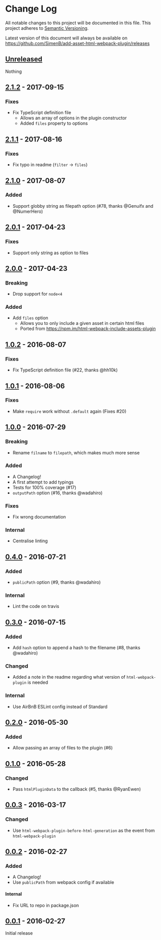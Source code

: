 # Change Log
All notable changes to this project will be documented in this file.
This project adheres to [Semantic Versioning](http://semver.org/).

Latest version of this document will always be available on https://github.com/SimenB/add-asset-html-webpack-plugin/releases

## [Unreleased]
Nothing

## [2.1.2] - 2017-09-15
### Fixes
- Fix TypeScript definition file
  - Allows an array of options in the plugin constructor
  - Added `files` property to options

## [2.1.1] - 2017-08-16
### Fixes
- Fix typo in readme (`filter` -> `files`)

## [2.1.0] - 2017-08-07
### Added
- Support globby string as filepath option (#78, thanks @Genuifx and @NumerHero)

## [2.0.1] - 2017-04-23
### Fixes
- Support only string as option to files

## [2.0.0] - 2017-04-23
### Breaking
- Drop support for `node<4`

### Added
- Add `files` option
  - Allows you to only include a given asset in certain html files
  - Ported from https://npm.im/html-webpack-include-assets-plugin

## [1.0.2] - 2016-08-07
### Fixes
- Fix TypeScript definition file (#22, thanks @hh10k)

## [1.0.1] - 2016-08-06
### Fixes
- Make `require` work without `.default` again (Fixes #20)

## [1.0.0] - 2016-07-29
### Breaking
- Rename `filname` to `filepath`, which makes much more sense

### Added
- A Changelog!
- A first attempt to add typings
- Tests for 100% coverage (#17)
- `outputPath` option (#16, thanks @wadahiro)

### Fixes
- Fix wrong documentation

### Internal
- Centralise linting

## [0.4.0] - 2016-07-21
### Added
- `publicPath` option (#9, thanks @wadahiro)

### Internal
- Lint the code on travis

## [0.3.0] - 2016-07-15
### Added
- Add `hash` option to append a hash to the filename (#8, thanks @wadahiro)

### Changed
- Added a note in the readme regarding what version of `html-webpack-plugin` is needed

### Internal
- Use AirBnB ESLint config instead of Standard

## [0.2.0] - 2016-05-30
### Added
- Allow passing an array of files to the plugin (#6)

## [0.1.0] - 2016-05-28
### Changed
- Pass `htmlPluginData` to the callback (#5, thanks @RyanEwen)

## [0.0.3] - 2016-03-17
### Changed
- Use `html-webpack-plugin-before-html-generation` as the event from `html-webpack-plugin`

## [0.0.2] - 2016-02-27
### Added
- A Changelog!
- Use `publicPath` from webpack config if available

#### Internal
- Fix URL to repo in package.json

## [0.0.1] - 2016-02-27
Initial release


[Unreleased]: https://github.com/SimenB/add-asset-html-webpack-plugin/compare/v2.1.2...HEAD
[2.1.2]: https://github.com/SimenB/add-asset-html-webpack-plugin/compare/v2.1.1...v2.1.2
[2.1.1]: https://github.com/SimenB/add-asset-html-webpack-plugin/compare/v2.1.0...v2.1.1
[2.1.0]: https://github.com/SimenB/add-asset-html-webpack-plugin/compare/v2.0.1...v2.1.0
[2.0.1]: https://github.com/SimenB/add-asset-html-webpack-plugin/compare/v2.0.0...v2.0.1
[2.0.0]: https://github.com/SimenB/add-asset-html-webpack-plugin/compare/v1.0.2...v2.0.0
[1.0.2]: https://github.com/SimenB/add-asset-html-webpack-plugin/compare/v1.0.1...v1.0.2
[1.0.1]: https://github.com/SimenB/add-asset-html-webpack-plugin/compare/v1.0.0...v1.0.1
[1.0.0]: https://github.com/SimenB/add-asset-html-webpack-plugin/compare/v0.4.0...v1.0.0
[0.4.0]: https://github.com/SimenB/add-asset-html-webpack-plugin/compare/v0.3.0...v0.4.0
[0.3.0]: https://github.com/SimenB/add-asset-html-webpack-plugin/compare/v0.2.0...v0.3.0
[0.2.0]: https://github.com/SimenB/add-asset-html-webpack-plugin/compare/v0.1.0...v0.2.0
[0.1.0]: https://github.com/SimenB/add-asset-html-webpack-plugin/compare/v0.0.3...v0.1.0
[0.0.3]: https://github.com/SimenB/add-asset-html-webpack-plugin/compare/v0.0.2...v0.0.3
[0.0.2]: https://github.com/SimenB/add-asset-html-webpack-plugin/compare/v0.0.1...v0.0.2
[0.0.1]: https://github.com/SimenB/add-asset-html-webpack-plugin/commit/02e262d47b56934b714f71d92b557ba3204eae22
